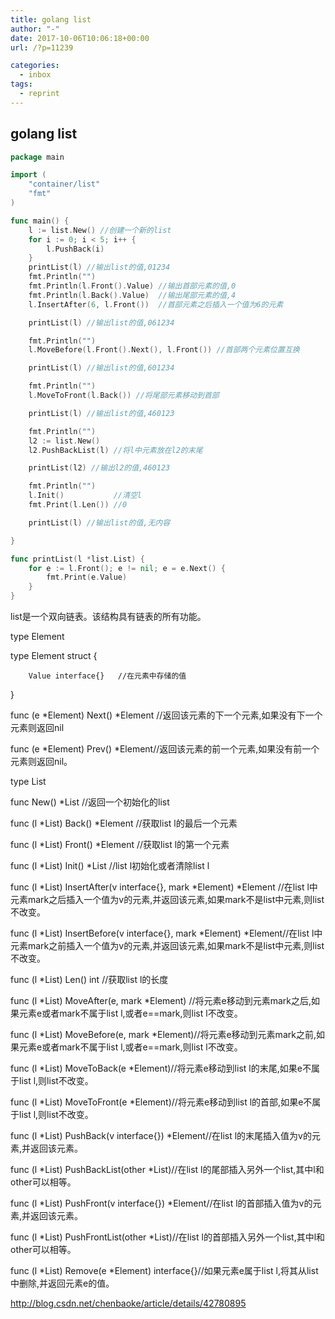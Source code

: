 ```yaml
---
title: golang list
author: "-"
date: 2017-10-06T10:06:18+00:00
url: /?p=11239

categories:
  - inbox
tags:
  - reprint
---
```

## golang list

```go
package main

import (
    "container/list"
    "fmt"
)

func main() {
    l := list.New() //创建一个新的list
    for i := 0; i < 5; i++ {
        l.PushBack(i)
    }
    printList(l) //输出list的值,01234
    fmt.Println("")
    fmt.Println(l.Front().Value) //输出首部元素的值,0
    fmt.Println(l.Back().Value)  //输出尾部元素的值,4
    l.InsertAfter(6, l.Front())  //首部元素之后插入一个值为6的元素

    printList(l) //输出list的值,061234

    fmt.Println("")
    l.MoveBefore(l.Front().Next(), l.Front()) //首部两个元素位置互换

    printList(l) //输出list的值,601234

    fmt.Println("")
    l.MoveToFront(l.Back()) //将尾部元素移动到首部

    printList(l) //输出list的值,460123

    fmt.Println("")
    l2 := list.New()
    l2.PushBackList(l) //将l中元素放在l2的末尾

    printList(l2) //输出l2的值,460123

    fmt.Println("")
    l.Init()           //清空l
    fmt.Print(l.Len()) //0

    printList(l) //输出list的值,无内容

}

func printList(l *list.List) {
    for e := l.Front(); e != nil; e = e.Next() {
        fmt.Print(e.Value)
    }
}

```

list是一个双向链表。该结构具有链表的所有功能。

type Element

type Element struct {

        Value interface{}   //在元素中存储的值
    

}

func (e *Element) Next() *Element //返回该元素的下一个元素,如果没有下一个元素则返回nil
  
func (e *Element) Prev() *Element//返回该元素的前一个元素,如果没有前一个元素则返回nil。
  
type List
  
func New() *List //返回一个初始化的list
  
func (l *List) Back() *Element //获取list l的最后一个元素
  
func (l *List) Front() *Element //获取list l的第一个元素
  
func (l *List) Init() *List //list l初始化或者清除list l
  
func (l *List) InsertAfter(v interface{}, mark *Element) *Element //在list l中元素mark之后插入一个值为v的元素,并返回该元素,如果mark不是list中元素,则list不改变。
  
func (l *List) InsertBefore(v interface{}, mark *Element) *Element//在list l中元素mark之前插入一个值为v的元素,并返回该元素,如果mark不是list中元素,则list不改变。
  
func (l *List) Len() int //获取list l的长度
  
func (l *List) MoveAfter(e, mark *Element) //将元素e移动到元素mark之后,如果元素e或者mark不属于list l,或者e==mark,则list l不改变。
  
func (l *List) MoveBefore(e, mark *Element)//将元素e移动到元素mark之前,如果元素e或者mark不属于list l,或者e==mark,则list l不改变。
  
func (l *List) MoveToBack(e *Element)//将元素e移动到list l的末尾,如果e不属于list l,则list不改变。
  
func (l *List) MoveToFront(e *Element)//将元素e移动到list l的首部,如果e不属于list l,则list不改变。
  
func (l *List) PushBack(v interface{}) *Element//在list l的末尾插入值为v的元素,并返回该元素。
  
func (l *List) PushBackList(other *List)//在list l的尾部插入另外一个list,其中l和other可以相等。
  
func (l *List) PushFront(v interface{}) *Element//在list l的首部插入值为v的元素,并返回该元素。
  
func (l *List) PushFrontList(other *List)//在list l的首部插入另外一个list,其中l和other可以相等。
  
func (l *List) Remove(e *Element) interface{}//如果元素e属于list l,将其从list中删除,并返回元素e的值。

http://blog.csdn.net/chenbaoke/article/details/42780895

